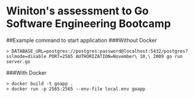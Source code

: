 # Winiton's assessment to Go Software Engineering Bootcamp

##Example command to start application
###Without Docker

```
> DATABASE_URL=postgres://postgres:password@localhost:5432/postgres?sslmode=disable PORT=2565 AUTHORIZATION=November\ 10,\ 2009 go run server.go
```

###With Docker

```
> docker build -t goapp .
> docker run -p 2565:2565 --env-file local.env goapp
```
